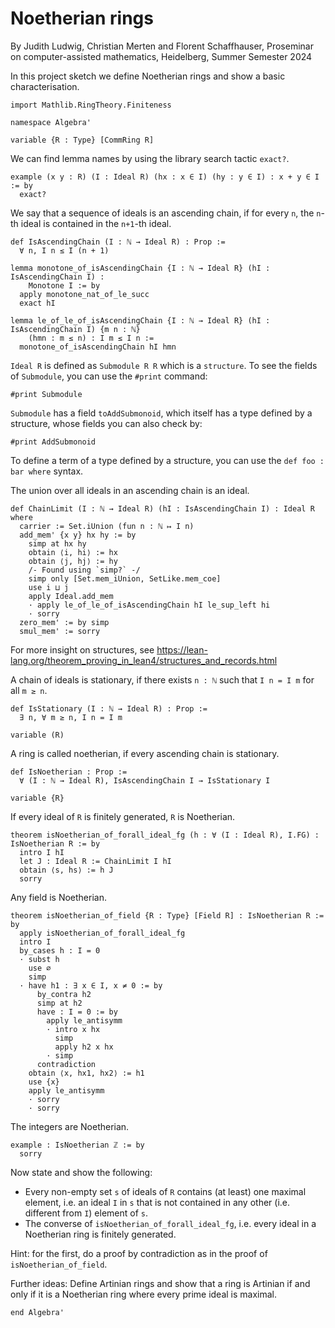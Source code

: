 # Noetherian rings

By Judith Ludwig, Christian Merten and Florent Schaffhauser,
Proseminar on computer-assisted mathematics,
Heidelberg, Summer Semester 2024

In this project sketch we define Noetherian rings and show a basic characterisation.

```lean
import Mathlib.RingTheory.Finiteness

namespace Algebra'

variable {R : Type} [CommRing R]
```

We can find lemma names by using the library search tactic `exact?`.

```lean
example (x y : R) (I : Ideal R) (hx : x ∈ I) (hy : y ∈ I) : x + y ∈ I := by
  exact?
```

We say that a sequence of ideals is an ascending chain, if for every `n`, the `n`-th ideal is contained in the `n+1`-th ideal.

```lean
def IsAscendingChain (I : ℕ → Ideal R) : Prop :=
  ∀ n, I n ≤ I (n + 1)

lemma monotone_of_isAscendingChain {I : ℕ → Ideal R} (hI : IsAscendingChain I) :
    Monotone I := by
  apply monotone_nat_of_le_succ
  exact hI

lemma le_of_le_of_isAscendingChain {I : ℕ → Ideal R} (hI : IsAscendingChain I) {m n : ℕ}
    (hmn : m ≤ n) : I m ≤ I n :=
  monotone_of_isAscendingChain hI hmn
```

`Ideal R` is defined as `Submodule R R` which is a `structure`. To see the fields of `Submodule`, you can use the `#print` command:

```lean
#print Submodule
```

`Submodule` has a field `toAddSubmonoid`, which itself has a type defined by a structure, whose fields you can also check by:

```lean
#print AddSubmonoid
```

To define a term of a type defined by a structure, you can use the `def foo : bar where` syntax.

The union over all ideals in an ascending chain is an ideal.

```lean
def ChainLimit (I : ℕ → Ideal R) (hI : IsAscendingChain I) : Ideal R where
  carrier := Set.iUnion (fun n : ℕ ↦ I n)
  add_mem' {x y} hx hy := by
    simp at hx hy
    obtain ⟨i, hi⟩ := hx
    obtain ⟨j, hj⟩ := hy
    /- Found using `simp?` -/
    simp only [Set.mem_iUnion, SetLike.mem_coe]
    use i ⊔ j
    apply Ideal.add_mem
    · apply le_of_le_of_isAscendingChain hI le_sup_left hi
    · sorry
  zero_mem' := by simp
  smul_mem' := sorry
```

For more insight on structures, see https://lean-lang.org/theorem_proving_in_lean4/structures_and_records.html

A chain of ideals is stationary, if there exists `n : ℕ` such that `I n = I m` for all
`m ≥ n`.

```lean
def IsStationary (I : ℕ → Ideal R) : Prop :=
  ∃ n, ∀ m ≥ n, I n = I m

variable (R)
```

A ring is called noetherian, if every ascending chain is stationary.

```lean
def IsNoetherian : Prop :=
  ∀ (I : ℕ → Ideal R), IsAscendingChain I → IsStationary I

variable {R}
```

If every ideal of `R` is finitely generated, `R` is Noetherian.

```lean
theorem isNoetherian_of_forall_ideal_fg (h : ∀ (I : Ideal R), I.FG) : IsNoetherian R := by
  intro I hI
  let J : Ideal R := ChainLimit I hI
  obtain ⟨s, hs⟩ := h J
  sorry
```

Any field is Noetherian.

```lean
theorem isNoetherian_of_field {R : Type} [Field R] : IsNoetherian R := by
  apply isNoetherian_of_forall_ideal_fg
  intro I
  by_cases h : I = 0
  · subst h
    use ∅
    simp
  · have h1 : ∃ x ∈ I, x ≠ 0 := by
      by_contra h2
      simp at h2
      have : I = 0 := by
        apply le_antisymm
        · intro x hx
          simp
          apply h2 x hx
        · simp
      contradiction
    obtain ⟨x, hx1, hx2⟩ := h1
    use {x}
    apply le_antisymm
    · sorry
    · sorry
```

The integers are Noetherian.

```lean
example : IsNoetherian ℤ := by
  sorry
```

Now state and show the following:

- Every non-empty set `s` of ideals of `R` contains (at least) one maximal element, i.e. an ideal `I` in `s` that is not contained in any other (i.e. different from `I`) element of `s`.
- The converse of `isNoetherian_of_forall_ideal_fg`, i.e. every ideal in a Noetherian ring is finitely generated.

Hint: for the first, do a proof by contradiction as in the proof of `isNoetherian_of_field`.

Further ideas: Define Artinian rings and show that a ring is Artinian if and only if it is a Noetherian ring where every prime ideal is maximal.

```lean
end Algebra'
```

